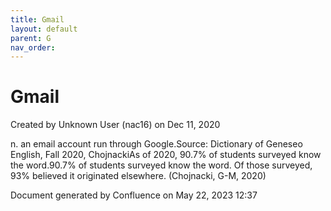 ```yaml
---
title: Gmail
layout: default
parent: G
nav_order:
---
```


# Gmail

Created by  Unknown User (nac16) on Dec 11, 2020

n. an email account run through Google.Source: Dictionary of Geneseo English, Fall 2020, ChojnackiAs of 2020, 90.7% of students surveyed know the word.90.7% of students surveyed know the word. Of those surveyed, 93% believed it originated elsewhere. (Chojnacki, G-M, 2020)

Document generated by Confluence on May 22, 2023 12:37


